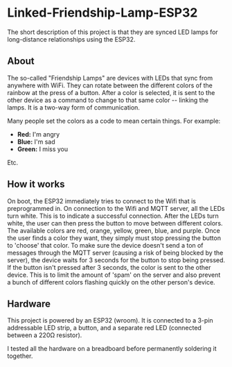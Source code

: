 # Linked-Friendship-Lamp-ESP32
The short description of this project is that they are synced LED lamps for long-distance relationships using the ESP32.

## About
The so-called "Friendship Lamps" are devices with LEDs that sync from anywhere with WiFi. They can rotate between the different colors of the rainbow at the press of a button. After a color is selected, it is sent to the other device as a command to change to that same color -- linking the lamps. It is a two-way form of communication.

Many people set the colors as a code to mean certain things. For example:
- **Red:** I'm angry
- **Blue:** I'm sad
- **Green:** I miss you

Etc.

## How it works

On boot, the ESP32 immediately tries to connect to the Wifi that is preprogrammed in. On connection to the Wifi and MQTT server, all the LEDs turn white. This is to indicate a successful connection. After the LEDs turn white, the user can then press the button to move between different colors. The available colors are red, orange, yellow, green, blue, and purple. Once the user finds a color they want, they simply must stop pressing the button to 'choose' that color. To make sure the device doesn't send a ton of messages through the MQTT server (causing a risk of being blocked by the server), the device waits for 3 seconds for the button to stop being pressed. If the button isn't pressed after 3 seconds, the color is sent to the other device. This is to limit the amount of 'spam' on the server and also prevent a bunch of different colors flashing quickly on the other person's device.

## Hardware

This project is powered by an ESP32 (wroom). It is connected to a 3-pin addressable LED strip, a button, and a separate red LED (connected between a 220Ω resistor).

I tested all the hardware on a breadboard before permanently soldering it together.

